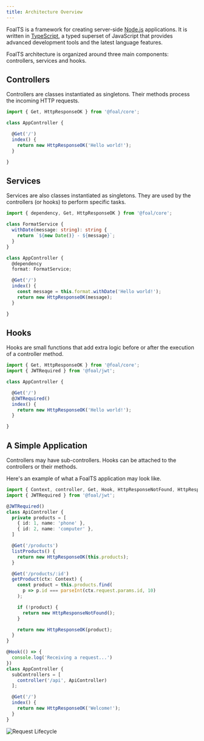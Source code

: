 ```yaml
---
title: Architecture Overview
---
```



FoalTS is a framework for creating server-side [Node.js](https://nodejs.org) applications. It is written in [TypeScript](https://www.typescriptlang.org/), a typed superset of JavaScript that provides advanced development tools and the latest language features.

FoalTS architecture is organized around three main components: controllers, services and hooks.

## Controllers

Controllers are classes instantiated as singletons. Their methods process the incoming HTTP requests.

```typescript
import { Get, HttpResponseOK } from '@foal/core';

class AppController {

  @Get('/')
  index() {
    return new HttpResponseOK('Hello world!');
  }

}
```

## Services

Services are also classes instantiated as singletons. They are used by the controllers (or hooks) to perform specific tasks.

```typescript
import { dependency, Get, HttpResponseOK } from '@foal/core';

class FormatService {
  withDate(message: string): string {
    return `${new Date()} - ${message}`;
  }
}

class AppController {
  @dependency
  format: FormatService;

  @Get('/')
  index() {
    const message = this.format.withDate('Hello world!');
    return new HttpResponseOK(message);
  }

}
```

## Hooks

Hooks are small functions that add extra logic before or after the execution of a controller method.

```typescript
import { Get, HttpResponseOK } from '@foal/core';
import { JWTRequired } from '@foal/jwt';

class AppController {

  @Get('/')
  @JWTRequired()
  index() {
    return new HttpResponseOK('Hello world!');
  }

}
```

## A Simple Application

Controllers may have sub-controllers. Hooks can be attached to the controllers or their methods. 

Here's an example of what a FoalTS application may look like.

```typescript
import { Context, controller, Get, Hook, HttpResponseNotFound, HttpResponseOK } from '@foal/core';
import { JWTRequired } from '@foal/jwt';

@JWTRequired()
class ApiController {
  private products = [
    { id: 1, name: 'phone' },
    { id: 2, name: 'computer' },
  ]

  @Get('/products')
  listProducts() {
    return new HttpResponseOK(this.products);
  }

  @Get('/products/:id')
  getProduct(ctx: Context) {
    const product = this.products.find(
      p => p.id === parseInt(ctx.request.params.id, 10)
    );

    if (!product) {
      return new HttpResponseNotFound();
    }

    return new HttpResponseOK(product);
  }
}

@Hook(() => {
  console.log('Receiving a request...')
})
class AppController {
  subControllers = [
    controller('/api', ApiController)
  ];

  @Get('/')
  index() {
    return new HttpResponseOK('Welcome!');
  }
}
```

![Request Lifecycle](./request_lifecycle.png)


